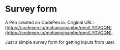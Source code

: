 # Survey form

A Pen created on CodePen.io. Original URL: [https://codepen.io/mohanrajnambe/pen/LYGVQQN](https://codepen.io/mohanrajnambe/pen/LYGVQQN).

Just a simple survey form for getting inputs from user.
